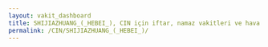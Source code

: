 ```yaml
---
layout: vakit_dashboard
title: SHIJIAZHUANG_(_HEBEI_), CIN için iftar, namaz vakitleri ve hava durumu - ilçe/eyalet seç
permalink: /CIN/SHIJIAZHUANG_(_HEBEI_)/
---
```


<script type="text/javascript">
  var GLOBAL_COUNTRY = 'CIN';
  var GLOBAL_CITY = 'SHIJIAZHUANG_(_HEBEI_)';
  var GLOBAL_STATE = '';
  var lat = 72;
  var lon = 21;
</script>
